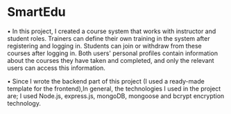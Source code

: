 # SmartEdu

• In this project, I created a course system that works with instructor and student roles. Trainers can define their own training in the system after registering and logging in. Students can join or withdraw from these courses after logging in. Both users' personal profiles contain information about the courses they have taken and completed, and only the relevant users can access this information.

• Since I wrote the backend part of this project (I used a ready-made template for the frontend),In general, the technologies I used in the project are;
I used Node.js, express.js, mongoDB, mongoose and bcrypt encryption technology.
